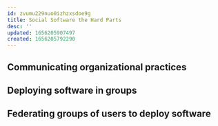 ```yaml
---
id: zvumu229nuo0izhzxsdoe9g
title: Social Software the Hard Parts
desc: ''
updated: 1656205907497
created: 1656205792290
---
```


## Communicating organizational practices

## Deploying software in groups

## Federating groups of users to deploy software
